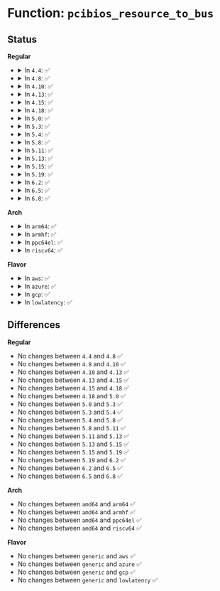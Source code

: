 # Function: <code>pcibios_resource_to_bus</code>

## Status
<b>Regular</b>
<ul>
<li>
<details>
<summary>In <code>4.4</code>: ✅</summary>

```c
void pcibios_resource_to_bus(struct pci_bus *bus, struct pci_bus_region *region, struct resource *res);
```

**Collision:** Unique Global

**Inline:** No

**Transformation:** False

**Instances:**

```
In drivers/pci/host-bridge.c (ffffffff81432e80)
Location: drivers/pci/host-bridge.c:48
Inline: False
Direct callers:
  - drivers/pci/bus.c:pci_bus_alloc_from_region
  - drivers/pci/probe.c:__pci_read_base
  - drivers/pci/rom.c:pci_enable_rom
  - drivers/pci/setup-res.c:pci_update_resource
  - drivers/pci/setup-bus.c:iov_resources_unassigned
  - drivers/pci/setup-bus.c:pci_setup_cardbus
  - drivers/pci/setup-bus.c:pci_setup_cardbus
  - drivers/pci/setup-bus.c:pci_setup_cardbus
  - drivers/pci/setup-bus.c:pci_setup_cardbus
  - drivers/pci/setup-bus.c:pci_setup_bridge_mmio
  - drivers/pci/setup-bus.c:pci_setup_bridge_mmio_pref
  - drivers/pci/setup-bus.c:pci_setup_bridge_io
  - drivers/char/agp/generic.c:agp3_generic_configure
  - drivers/char/agp/amd64-agp.c:agp_amd64_probe
  - drivers/char/agp/intel-agp.c:intel_7505_configure
  - drivers/char/agp/intel-agp.c:intel_860_configure
  - drivers/char/agp/intel-agp.c:intel_850_configure
  - drivers/char/agp/intel-agp.c:intel_840_configure
  - drivers/char/agp/intel-agp.c:intel_830mp_configure
  - drivers/char/agp/intel-agp.c:intel_configure
  - drivers/char/agp/intel-agp.c:intel_845_configure
  - drivers/char/agp/intel-agp.c:intel_820_configure
  - drivers/char/agp/intel-agp.c:intel_815_configure
  - drivers/char/agp/intel-gtt.c:intel_gtt_init
  - drivers/char/agp/via-agp.c:via_configure_agp3
  - drivers/char/agp/via-agp.c:via_configure
```
**Symbols:**

```
ffffffff81432e80-ffffffff81432f21: pcibios_resource_to_bus (STB_GLOBAL)
```
</details>
</li>
<li>
<details>
<summary>In <code>4.8</code>: ✅</summary>

```c
void pcibios_resource_to_bus(struct pci_bus *bus, struct pci_bus_region *region, struct resource *res);
```

**Collision:** Unique Global

**Inline:** No

**Transformation:** False

**Instances:**

```
In drivers/pci/host-bridge.c (ffffffff8147e700)
Location: drivers/pci/host-bridge.c:49
Inline: False
Direct callers:
  - drivers/pci/bus.c:pci_bus_alloc_from_region
  - drivers/pci/probe.c:__pci_read_base
  - drivers/pci/rom.c:pci_enable_rom
  - drivers/pci/setup-res.c:pci_update_resource
  - drivers/pci/setup-bus.c:iov_resources_unassigned
  - drivers/pci/setup-bus.c:pci_setup_bridge_mmio_pref
  - drivers/pci/setup-bus.c:pci_setup_bridge_mmio
  - drivers/pci/setup-bus.c:pci_setup_bridge_io
  - drivers/pci/setup-bus.c:pci_setup_cardbus
  - drivers/pci/setup-bus.c:pci_setup_cardbus
  - drivers/pci/setup-bus.c:pci_setup_cardbus
  - drivers/pci/setup-bus.c:pci_setup_cardbus
  - drivers/char/agp/generic.c:agp3_generic_configure
  - drivers/char/agp/amd64-agp.c:agp_amd64_probe
  - drivers/char/agp/intel-agp.c:intel_7505_configure
  - drivers/char/agp/intel-agp.c:intel_830mp_configure
  - drivers/char/agp/intel-agp.c:intel_860_configure
  - drivers/char/agp/intel-agp.c:intel_850_configure
  - drivers/char/agp/intel-agp.c:intel_845_configure
  - drivers/char/agp/intel-agp.c:intel_840_configure
  - drivers/char/agp/intel-agp.c:intel_820_configure
  - drivers/char/agp/intel-agp.c:intel_815_configure
  - drivers/char/agp/intel-agp.c:intel_configure
  - drivers/char/agp/intel-gtt.c:intel_gtt_init
  - drivers/char/agp/via-agp.c:via_configure_agp3
  - drivers/char/agp/via-agp.c:via_configure
```
**Symbols:**

```
ffffffff8147e700-ffffffff8147e7a1: pcibios_resource_to_bus (STB_GLOBAL)
```
</details>
</li>
<li>
<details>
<summary>In <code>4.10</code>: ✅</summary>

```c
void pcibios_resource_to_bus(struct pci_bus *bus, struct pci_bus_region *region, struct resource *res);
```

**Collision:** Unique Global

**Inline:** No

**Transformation:** False

**Instances:**

```
In drivers/pci/host-bridge.c (ffffffff8149fda0)
Location: drivers/pci/host-bridge.c:49
Inline: False
Direct callers:
  - drivers/pci/bus.c:pci_bus_alloc_from_region
  - drivers/pci/probe.c:__pci_read_base
  - drivers/pci/rom.c:pci_enable_rom
  - drivers/pci/setup-res.c:pci_update_resource
  - drivers/pci/setup-bus.c:iov_resources_unassigned
  - drivers/pci/setup-bus.c:pci_setup_bridge_mmio_pref
  - drivers/pci/setup-bus.c:pci_setup_bridge_mmio
  - drivers/pci/setup-bus.c:pci_setup_bridge_io
  - drivers/pci/setup-bus.c:pci_setup_cardbus
  - drivers/pci/setup-bus.c:pci_setup_cardbus
  - drivers/pci/setup-bus.c:pci_setup_cardbus
  - drivers/pci/setup-bus.c:pci_setup_cardbus
  - drivers/pci/iov.c:pci_iov_update_resource
  - drivers/char/agp/generic.c:agp3_generic_configure
  - drivers/char/agp/amd64-agp.c:agp_amd64_probe
  - drivers/char/agp/intel-agp.c:intel_7505_configure
  - drivers/char/agp/intel-agp.c:intel_830mp_configure
  - drivers/char/agp/intel-agp.c:intel_860_configure
  - drivers/char/agp/intel-agp.c:intel_850_configure
  - drivers/char/agp/intel-agp.c:intel_845_configure
  - drivers/char/agp/intel-agp.c:intel_840_configure
  - drivers/char/agp/intel-agp.c:intel_820_configure
  - drivers/char/agp/intel-agp.c:intel_815_configure
  - drivers/char/agp/intel-agp.c:intel_configure
  - drivers/char/agp/intel-gtt.c:intel_gtt_init
  - drivers/char/agp/via-agp.c:via_configure_agp3
  - drivers/char/agp/via-agp.c:via_configure
```
**Symbols:**

```
ffffffff8149fda0-ffffffff8149fe41: pcibios_resource_to_bus (STB_GLOBAL)
```
</details>
</li>
<li>
<details>
<summary>In <code>4.13</code>: ✅</summary>

```c
void pcibios_resource_to_bus(struct pci_bus *bus, struct pci_bus_region *region, struct resource *res);
```

**Collision:** Unique Global

**Inline:** No

**Transformation:** False

**Instances:**

```
In drivers/pci/host-bridge.c (ffffffff814a9bf0)
Location: drivers/pci/host-bridge.c:49
Inline: False
Direct callers:
  - drivers/pci/bus.c:pci_bus_alloc_from_region
  - drivers/pci/probe.c:__pci_read_base
  - drivers/pci/rom.c:pci_enable_rom
  - drivers/pci/setup-res.c:pci_update_resource
  - drivers/pci/setup-bus.c:iov_resources_unassigned
  - drivers/pci/setup-bus.c:pci_setup_bridge_mmio_pref
  - drivers/pci/setup-bus.c:pci_setup_bridge_mmio
  - drivers/pci/setup-bus.c:pci_setup_bridge_io
  - drivers/pci/setup-bus.c:pci_setup_cardbus
  - drivers/pci/setup-bus.c:pci_setup_cardbus
  - drivers/pci/setup-bus.c:pci_setup_cardbus
  - drivers/pci/setup-bus.c:pci_setup_cardbus
  - drivers/pci/iov.c:pci_iov_update_resource
  - drivers/char/agp/generic.c:agp3_generic_configure
  - drivers/char/agp/amd64-agp.c:agp_amd64_probe
  - drivers/char/agp/intel-agp.c:intel_7505_configure
  - drivers/char/agp/intel-agp.c:intel_830mp_configure
  - drivers/char/agp/intel-agp.c:intel_860_configure
  - drivers/char/agp/intel-agp.c:intel_850_configure
  - drivers/char/agp/intel-agp.c:intel_845_configure
  - drivers/char/agp/intel-agp.c:intel_840_configure
  - drivers/char/agp/intel-agp.c:intel_820_configure
  - drivers/char/agp/intel-agp.c:intel_815_configure
  - drivers/char/agp/intel-agp.c:intel_configure
  - drivers/char/agp/intel-gtt.c:intel_gmch_probe
  - drivers/char/agp/via-agp.c:via_configure_agp3
  - drivers/char/agp/via-agp.c:via_configure
```
**Symbols:**

```
ffffffff814a9bf0-ffffffff814a9c8a: pcibios_resource_to_bus (STB_GLOBAL)
```
</details>
</li>
<li>
<details>
<summary>In <code>4.15</code>: ✅</summary>

```c
void pcibios_resource_to_bus(struct pci_bus *bus, struct pci_bus_region *region, struct resource *res);
```

**Collision:** Unique Global

**Inline:** No

**Transformation:** False

**Instances:**

```
In drivers/pci/host-bridge.c (ffffffff814e8e50)
Location: drivers/pci/host-bridge.c:49
Inline: False
Direct callers:
  - drivers/pci/bus.c:pci_bus_alloc_from_region
  - drivers/pci/probe.c:__pci_read_base
  - drivers/pci/rom.c:pci_enable_rom
  - drivers/pci/setup-res.c:pci_update_resource
  - drivers/pci/setup-bus.c:iov_resources_unassigned
  - drivers/pci/setup-bus.c:pci_setup_bridge_mmio_pref
  - drivers/pci/setup-bus.c:pci_setup_bridge_mmio
  - drivers/pci/setup-bus.c:pci_setup_bridge_io
  - drivers/pci/setup-bus.c:pci_setup_cardbus
  - drivers/pci/setup-bus.c:pci_setup_cardbus
  - drivers/pci/setup-bus.c:pci_setup_cardbus
  - drivers/pci/setup-bus.c:pci_setup_cardbus
  - drivers/pci/iov.c:pci_iov_update_resource
  - drivers/char/agp/generic.c:agp3_generic_configure
  - drivers/char/agp/amd64-agp.c:agp_amd64_probe
  - drivers/char/agp/intel-agp.c:intel_7505_configure
  - drivers/char/agp/intel-agp.c:intel_830mp_configure
  - drivers/char/agp/intel-agp.c:intel_860_configure
  - drivers/char/agp/intel-agp.c:intel_850_configure
  - drivers/char/agp/intel-agp.c:intel_845_configure
  - drivers/char/agp/intel-agp.c:intel_840_configure
  - drivers/char/agp/intel-agp.c:intel_820_configure
  - drivers/char/agp/intel-agp.c:intel_815_configure
  - drivers/char/agp/intel-agp.c:intel_configure
  - drivers/char/agp/intel-gtt.c:intel_gmch_probe
  - drivers/char/agp/via-agp.c:via_configure_agp3
  - drivers/char/agp/via-agp.c:via_configure
```
**Symbols:**

```
ffffffff814e8e50-ffffffff814e8eea: pcibios_resource_to_bus (STB_GLOBAL)
```
</details>
</li>
<li>
<details>
<summary>In <code>4.18</code>: ✅</summary>

```c
void pcibios_resource_to_bus(struct pci_bus *bus, struct pci_bus_region *region, struct resource *res);
```

**Collision:** Unique Global

**Inline:** No

**Transformation:** False

**Instances:**

```
In drivers/pci/host-bridge.c (ffffffff815185e0)
Location: drivers/pci/host-bridge.c:50
Inline: False
Direct callers:
  - drivers/pci/bus.c:pci_bus_alloc_from_region
  - drivers/pci/probe.c:__pci_read_base
  - drivers/pci/rom.c:pci_enable_rom
  - drivers/pci/setup-bus.c:iov_resources_unassigned
  - drivers/pci/setup-bus.c:pci_setup_bridge_mmio_pref
  - drivers/pci/setup-bus.c:pci_setup_bridge_mmio
  - drivers/pci/setup-bus.c:pci_setup_bridge_io
  - drivers/pci/setup-bus.c:pci_setup_cardbus
  - drivers/pci/setup-bus.c:pci_setup_cardbus
  - drivers/pci/setup-bus.c:pci_setup_cardbus
  - drivers/pci/setup-bus.c:pci_setup_cardbus
  - drivers/pci/iov.c:pci_iov_update_resource
  - drivers/char/agp/generic.c:agp3_generic_configure
  - drivers/char/agp/amd64-agp.c:agp_amd64_probe
  - drivers/char/agp/intel-agp.c:intel_7505_configure
  - drivers/char/agp/intel-agp.c:intel_830mp_configure
  - drivers/char/agp/intel-agp.c:intel_860_configure
  - drivers/char/agp/intel-agp.c:intel_850_configure
  - drivers/char/agp/intel-agp.c:intel_845_configure
  - drivers/char/agp/intel-agp.c:intel_840_configure
  - drivers/char/agp/intel-agp.c:intel_820_configure
  - drivers/char/agp/intel-agp.c:intel_815_configure
  - drivers/char/agp/intel-agp.c:intel_configure
  - drivers/char/agp/intel-gtt.c:intel_gmch_probe
  - drivers/char/agp/via-agp.c:via_configure_agp3
  - drivers/char/agp/via-agp.c:via_configure
```
**Symbols:**

```
ffffffff815185e0-ffffffff8151867a: pcibios_resource_to_bus (STB_GLOBAL)
```
</details>
</li>
<li>
<details>
<summary>In <code>5.0</code>: ✅</summary>

```c
void pcibios_resource_to_bus(struct pci_bus *bus, struct pci_bus_region *region, struct resource *res);
```

**Collision:** Unique Global

**Inline:** No

**Transformation:** False

**Instances:**

```
In drivers/pci/host-bridge.c (ffffffff8152e060)
Location: drivers/pci/host-bridge.c:50
Inline: False
Direct callers:
  - drivers/pci/bus.c:pci_bus_alloc_from_region
  - drivers/pci/probe.c:__pci_read_base
  - drivers/pci/rom.c:pci_enable_rom
  - drivers/pci/setup-bus.c:iov_resources_unassigned
  - drivers/pci/setup-bus.c:pci_setup_bridge_mmio_pref
  - drivers/pci/setup-bus.c:pci_setup_bridge_mmio
  - drivers/pci/setup-bus.c:pci_setup_bridge_io
  - drivers/pci/setup-bus.c:pci_setup_cardbus
  - drivers/pci/setup-bus.c:pci_setup_cardbus
  - drivers/pci/setup-bus.c:pci_setup_cardbus
  - drivers/pci/setup-bus.c:pci_setup_cardbus
  - drivers/pci/iov.c:pci_iov_update_resource
  - drivers/char/agp/generic.c:agp3_generic_configure
  - drivers/char/agp/amd64-agp.c:agp_amd64_probe
  - drivers/char/agp/intel-agp.c:intel_7505_configure
  - drivers/char/agp/intel-agp.c:intel_830mp_configure
  - drivers/char/agp/intel-agp.c:intel_860_configure
  - drivers/char/agp/intel-agp.c:intel_850_configure
  - drivers/char/agp/intel-agp.c:intel_845_configure
  - drivers/char/agp/intel-agp.c:intel_840_configure
  - drivers/char/agp/intel-agp.c:intel_820_configure
  - drivers/char/agp/intel-agp.c:intel_815_configure
  - drivers/char/agp/intel-agp.c:intel_configure
  - drivers/char/agp/intel-gtt.c:intel_gmch_probe
  - drivers/char/agp/via-agp.c:via_configure_agp3
  - drivers/char/agp/via-agp.c:via_configure
```
**Symbols:**

```
ffffffff8152e060-ffffffff8152e0fa: pcibios_resource_to_bus (STB_GLOBAL)
```
</details>
</li>
<li>
<details>
<summary>In <code>5.3</code>: ✅</summary>

```c
void pcibios_resource_to_bus(struct pci_bus *bus, struct pci_bus_region *region, struct resource *res);
```

**Collision:** Unique Global

**Inline:** No

**Transformation:** False

**Instances:**

```
In drivers/pci/host-bridge.c (ffffffff8155d810)
Location: drivers/pci/host-bridge.c:50
Inline: False
Direct callers:
  - drivers/pci/bus.c:pci_bus_alloc_from_region
  - drivers/pci/probe.c:__pci_read_base
  - drivers/pci/rom.c:pci_enable_rom
  - drivers/pci/setup-bus.c:iov_resources_unassigned
  - drivers/pci/setup-bus.c:pci_setup_bridge_mmio_pref
  - drivers/pci/setup-bus.c:pci_setup_bridge_mmio
  - drivers/pci/setup-bus.c:pci_setup_bridge_io
  - drivers/pci/setup-bus.c:pci_setup_cardbus
  - drivers/pci/setup-bus.c:pci_setup_cardbus
  - drivers/pci/setup-bus.c:pci_setup_cardbus
  - drivers/pci/setup-bus.c:pci_setup_cardbus
  - drivers/pci/iov.c:pci_iov_update_resource
  - drivers/tty/serial/8250/8250_pci.c:pci_ni8430_init
  - drivers/char/agp/generic.c:agp3_generic_configure
  - drivers/char/agp/amd64-agp.c:agp_amd64_probe
  - drivers/char/agp/intel-agp.c:intel_7505_configure
  - drivers/char/agp/intel-agp.c:intel_830mp_configure
  - drivers/char/agp/intel-agp.c:intel_860_configure
  - drivers/char/agp/intel-agp.c:intel_850_configure
  - drivers/char/agp/intel-agp.c:intel_845_configure
  - drivers/char/agp/intel-agp.c:intel_840_configure
  - drivers/char/agp/intel-agp.c:intel_820_configure
  - drivers/char/agp/intel-agp.c:intel_815_configure
  - drivers/char/agp/intel-agp.c:intel_configure
  - drivers/char/agp/intel-gtt.c:intel_gtt_init
  - drivers/char/agp/via-agp.c:via_configure_agp3
  - drivers/char/agp/via-agp.c:via_configure
```
**Symbols:**

```
ffffffff8155d810-ffffffff8155d8a8: pcibios_resource_to_bus (STB_GLOBAL)
```
</details>
</li>
<li>
<details>
<summary>In <code>5.4</code>: ✅</summary>

```c
void pcibios_resource_to_bus(struct pci_bus *bus, struct pci_bus_region *region, struct resource *res);
```

**Collision:** Unique Global

**Inline:** No

**Transformation:** False

**Instances:**

```
In drivers/pci/host-bridge.c (ffffffff8157e880)
Location: drivers/pci/host-bridge.c:50
Inline: False
Direct callers:
  - drivers/pci/bus.c:pci_bus_alloc_from_region
  - drivers/pci/probe.c:__pci_read_base
  - drivers/pci/rom.c:pci_enable_rom
  - drivers/pci/setup-bus.c:iov_resources_unassigned
  - drivers/pci/setup-bus.c:pci_setup_bridge_mmio_pref
  - drivers/pci/setup-bus.c:pci_setup_bridge_mmio
  - drivers/pci/setup-bus.c:pci_setup_bridge_io
  - drivers/pci/setup-bus.c:pci_setup_cardbus
  - drivers/pci/setup-bus.c:pci_setup_cardbus
  - drivers/pci/setup-bus.c:pci_setup_cardbus
  - drivers/pci/setup-bus.c:pci_setup_cardbus
  - drivers/pci/iov.c:pci_iov_update_resource
  - drivers/tty/serial/8250/8250_pci.c:pci_ni8430_init
  - drivers/char/agp/generic.c:agp3_generic_configure
  - drivers/char/agp/amd64-agp.c:agp_amd64_probe
  - drivers/char/agp/intel-agp.c:intel_7505_configure
  - drivers/char/agp/intel-agp.c:intel_830mp_configure
  - drivers/char/agp/intel-agp.c:intel_860_configure
  - drivers/char/agp/intel-agp.c:intel_850_configure
  - drivers/char/agp/intel-agp.c:intel_845_configure
  - drivers/char/agp/intel-agp.c:intel_840_configure
  - drivers/char/agp/intel-agp.c:intel_820_configure
  - drivers/char/agp/intel-agp.c:intel_815_configure
  - drivers/char/agp/intel-agp.c:intel_configure
  - drivers/char/agp/intel-gtt.c:intel_gtt_init
  - drivers/char/agp/via-agp.c:via_configure_agp3
  - drivers/char/agp/via-agp.c:via_configure
```
**Symbols:**

```
ffffffff8157e880-ffffffff8157e918: pcibios_resource_to_bus (STB_GLOBAL)
```
</details>
</li>
<li>
<details>
<summary>In <code>5.8</code>: ✅</summary>

```c
void pcibios_resource_to_bus(struct pci_bus *bus, struct pci_bus_region *region, struct resource *res);
```

**Collision:** Unique Global

**Inline:** No

**Transformation:** False

**Instances:**

```
In drivers/pci/host-bridge.c (ffffffff81623da0)
Location: drivers/pci/host-bridge.c:50
Inline: False
Direct callers:
  - drivers/pci/bus.c:pci_bus_alloc_from_region
  - drivers/pci/probe.c:__pci_read_base
  - drivers/pci/rom.c:pci_enable_rom
  - drivers/pci/setup-res.c:pci_std_update_resource
  - drivers/pci/setup-bus.c:iov_resources_unassigned
  - drivers/pci/setup-bus.c:pci_setup_bridge_mmio_pref
  - drivers/pci/setup-bus.c:pci_setup_bridge_mmio
  - drivers/pci/setup-bus.c:pci_setup_bridge_io
  - drivers/pci/setup-bus.c:pci_setup_cardbus
  - drivers/pci/setup-bus.c:pci_setup_cardbus
  - drivers/pci/setup-bus.c:pci_setup_cardbus
  - drivers/pci/setup-bus.c:pci_setup_cardbus
  - drivers/pci/iov.c:pci_iov_update_resource
  - drivers/tty/serial/8250/8250_pci.c:pci_ni8430_init
  - drivers/char/agp/generic.c:agp3_generic_configure
  - drivers/char/agp/amd64-agp.c:fix_northbridge
  - drivers/char/agp/intel-agp.c:intel_7505_configure
  - drivers/char/agp/intel-agp.c:intel_830mp_configure
  - drivers/char/agp/intel-agp.c:intel_860_configure
  - drivers/char/agp/intel-agp.c:intel_850_configure
  - drivers/char/agp/intel-agp.c:intel_845_configure
  - drivers/char/agp/intel-agp.c:intel_840_configure
  - drivers/char/agp/intel-agp.c:intel_820_configure
  - drivers/char/agp/intel-agp.c:intel_815_configure
  - drivers/char/agp/intel-agp.c:intel_configure
  - drivers/char/agp/intel-gtt.c:intel_gtt_init
  - drivers/char/agp/via-agp.c:via_configure_agp3
  - drivers/char/agp/via-agp.c:via_configure
```
**Symbols:**

```
ffffffff81623da0-ffffffff81623e40: pcibios_resource_to_bus (STB_GLOBAL)
```
</details>
</li>
<li>
<details>
<summary>In <code>5.11</code>: ✅</summary>

```c
void pcibios_resource_to_bus(struct pci_bus *bus, struct pci_bus_region *region, struct resource *res);
```

**Collision:** Unique Global

**Inline:** No

**Transformation:** False

**Instances:**

```
In drivers/pci/host-bridge.c (ffffffff81649960)
Location: drivers/pci/host-bridge.c:50
Inline: False
Direct callers:
  - drivers/pci/bus.c:pci_bus_alloc_from_region
  - drivers/pci/probe.c:__pci_read_base
  - drivers/pci/rom.c:pci_enable_rom
  - drivers/pci/setup-res.c:pci_std_update_resource
  - drivers/pci/setup-bus.c:iov_resources_unassigned
  - drivers/pci/setup-bus.c:pci_setup_bridge_mmio_pref
  - drivers/pci/setup-bus.c:pci_setup_bridge_mmio
  - drivers/pci/setup-bus.c:pci_setup_bridge_io
  - drivers/pci/setup-bus.c:pci_setup_cardbus
  - drivers/pci/setup-bus.c:pci_setup_cardbus
  - drivers/pci/setup-bus.c:pci_setup_cardbus
  - drivers/pci/setup-bus.c:pci_setup_cardbus
  - drivers/pci/iov.c:pci_iov_update_resource
  - drivers/tty/serial/8250/8250_pci.c:pci_ni8430_init
  - drivers/char/agp/generic.c:agp3_generic_configure
  - drivers/char/agp/amd64-agp.c:fix_northbridge
  - drivers/char/agp/intel-agp.c:intel_7505_configure
  - drivers/char/agp/intel-agp.c:intel_830mp_configure
  - drivers/char/agp/intel-agp.c:intel_860_configure
  - drivers/char/agp/intel-agp.c:intel_850_configure
  - drivers/char/agp/intel-agp.c:intel_845_configure
  - drivers/char/agp/intel-agp.c:intel_840_configure
  - drivers/char/agp/intel-agp.c:intel_820_configure
  - drivers/char/agp/intel-agp.c:intel_815_configure
  - drivers/char/agp/intel-agp.c:intel_configure
  - drivers/char/agp/intel-gtt.c:intel_gtt_init
  - drivers/char/agp/via-agp.c:via_configure_agp3
  - drivers/char/agp/via-agp.c:via_configure
```
**Symbols:**

```
ffffffff81649960-ffffffff81649a00: pcibios_resource_to_bus (STB_GLOBAL)
```
</details>
</li>
<li>
<details>
<summary>In <code>5.13</code>: ✅</summary>

```c
void pcibios_resource_to_bus(struct pci_bus *bus, struct pci_bus_region *region, struct resource *res);
```

**Collision:** Unique Global

**Inline:** No

**Transformation:** False

**Instances:**

```
In drivers/pci/host-bridge.c (ffffffff8162c520)
Location: drivers/pci/host-bridge.c:50
Inline: False
Direct callers:
  - drivers/pci/bus.c:pci_bus_alloc_from_region
  - drivers/pci/probe.c:__pci_read_base
  - drivers/pci/rom.c:pci_enable_rom
  - drivers/pci/setup-res.c:pci_std_update_resource
  - drivers/pci/setup-bus.c:iov_resources_unassigned
  - drivers/pci/setup-bus.c:pci_setup_bridge_mmio_pref
  - drivers/pci/setup-bus.c:pci_setup_bridge_mmio
  - drivers/pci/setup-bus.c:pci_setup_bridge_io
  - drivers/pci/setup-bus.c:pci_setup_cardbus
  - drivers/pci/setup-bus.c:pci_setup_cardbus
  - drivers/pci/setup-bus.c:pci_setup_cardbus
  - drivers/pci/setup-bus.c:pci_setup_cardbus
  - drivers/pci/iov.c:pci_iov_update_resource
  - drivers/tty/serial/8250/8250_pci.c:pci_ni8430_init
  - drivers/char/agp/generic.c:agp3_generic_configure
  - drivers/char/agp/amd64-agp.c:fix_northbridge
  - drivers/char/agp/intel-agp.c:intel_7505_configure
  - drivers/char/agp/intel-agp.c:intel_830mp_configure
  - drivers/char/agp/intel-agp.c:intel_860_configure
  - drivers/char/agp/intel-agp.c:intel_850_configure
  - drivers/char/agp/intel-agp.c:intel_845_configure
  - drivers/char/agp/intel-agp.c:intel_840_configure
  - drivers/char/agp/intel-agp.c:intel_820_configure
  - drivers/char/agp/intel-agp.c:intel_815_configure
  - drivers/char/agp/intel-agp.c:intel_configure
  - drivers/char/agp/intel-gtt.c:intel_gtt_init
  - drivers/char/agp/via-agp.c:via_configure_agp3
  - drivers/char/agp/via-agp.c:via_configure
```
**Symbols:**

```
ffffffff8162c520-ffffffff8162c5c0: pcibios_resource_to_bus (STB_GLOBAL)
```
</details>
</li>
<li>
<details>
<summary>In <code>5.15</code>: ✅</summary>

```c
void pcibios_resource_to_bus(struct pci_bus *bus, struct pci_bus_region *region, struct resource *res);
```

**Collision:** Unique Global

**Inline:** No

**Transformation:** False

**Instances:**

```
In drivers/pci/host-bridge.c (ffffffff8169ba10)
Location: drivers/pci/host-bridge.c:51
Inline: False
Direct callers:
  - drivers/pci/bus.c:pci_bus_alloc_from_region
  - drivers/pci/probe.c:__pci_read_base
  - drivers/pci/rom.c:pci_enable_rom
  - drivers/pci/setup-res.c:pci_std_update_resource
  - drivers/pci/setup-bus.c:iov_resources_unassigned
  - drivers/pci/setup-bus.c:pci_setup_bridge_mmio_pref
  - drivers/pci/setup-bus.c:pci_setup_bridge_mmio
  - drivers/pci/setup-bus.c:pci_setup_bridge_io
  - drivers/pci/setup-bus.c:pci_setup_cardbus
  - drivers/pci/setup-bus.c:pci_setup_cardbus
  - drivers/pci/setup-bus.c:pci_setup_cardbus
  - drivers/pci/setup-bus.c:pci_setup_cardbus
  - drivers/pci/iov.c:pci_iov_update_resource
  - drivers/tty/serial/8250/8250_pci.c:pci_ni8430_init
  - drivers/char/agp/generic.c:agp3_generic_configure
  - drivers/char/agp/amd64-agp.c:fix_northbridge
  - drivers/char/agp/intel-agp.c:intel_7505_configure
  - drivers/char/agp/intel-agp.c:intel_830mp_configure
  - drivers/char/agp/intel-agp.c:intel_860_configure
  - drivers/char/agp/intel-agp.c:intel_850_configure
  - drivers/char/agp/intel-agp.c:intel_845_configure
  - drivers/char/agp/intel-agp.c:intel_840_configure
  - drivers/char/agp/intel-agp.c:intel_820_configure
  - drivers/char/agp/intel-agp.c:intel_815_configure
  - drivers/char/agp/intel-agp.c:intel_configure
  - drivers/char/agp/intel-gtt.c:intel_gtt_init
  - drivers/char/agp/via-agp.c:via_configure_agp3
  - drivers/char/agp/via-agp.c:via_configure
```
**Symbols:**

```
ffffffff8169ba10-ffffffff8169bab0: pcibios_resource_to_bus (STB_GLOBAL)
```
</details>
</li>
<li>
<details>
<summary>In <code>5.19</code>: ✅</summary>

```c
void pcibios_resource_to_bus(struct pci_bus *bus, struct pci_bus_region *region, struct resource *res);
```

**Collision:** Unique Global

**Inline:** No

**Transformation:** False

**Instances:**

```
In drivers/pci/host-bridge.c (ffffffff817bd260)
Location: drivers/pci/host-bridge.c:51
Inline: False
Direct callers:
  - drivers/pci/bus.c:pci_bus_alloc_from_region
  - drivers/pci/probe.c:__pci_read_base
  - drivers/pci/rom.c:pci_enable_rom
  - drivers/pci/setup-res.c:pci_std_update_resource
  - drivers/pci/setup-bus.c:iov_resources_unassigned
  - drivers/pci/setup-bus.c:pci_setup_bridge_mmio_pref
  - drivers/pci/setup-bus.c:pci_setup_bridge_mmio
  - drivers/pci/setup-bus.c:pci_setup_bridge_io
  - drivers/pci/setup-bus.c:pci_setup_cardbus
  - drivers/pci/setup-bus.c:pci_setup_cardbus
  - drivers/pci/setup-bus.c:pci_setup_cardbus
  - drivers/pci/setup-bus.c:pci_setup_cardbus
  - drivers/pci/iov.c:pci_iov_update_resource
  - drivers/tty/serial/8250/8250_pci.c:pci_ni8430_init
  - drivers/char/agp/generic.c:agp3_generic_configure
  - drivers/char/agp/amd64-agp.c:fix_northbridge
  - drivers/char/agp/intel-agp.c:intel_7505_configure
  - drivers/char/agp/intel-agp.c:intel_830mp_configure
  - drivers/char/agp/intel-agp.c:intel_860_configure
  - drivers/char/agp/intel-agp.c:intel_850_configure
  - drivers/char/agp/intel-agp.c:intel_845_configure
  - drivers/char/agp/intel-agp.c:intel_840_configure
  - drivers/char/agp/intel-agp.c:intel_820_configure
  - drivers/char/agp/intel-agp.c:intel_815_configure
  - drivers/char/agp/intel-agp.c:intel_configure
  - drivers/char/agp/intel-gtt.c:intel_gtt_init
  - drivers/char/agp/via-agp.c:via_configure_agp3
  - drivers/char/agp/via-agp.c:via_configure
```
**Symbols:**

```
ffffffff817bd260-ffffffff817bd333: pcibios_resource_to_bus (STB_GLOBAL)
```
</details>
</li>
<li>
<details>
<summary>In <code>6.2</code>: ✅</summary>

```c
void pcibios_resource_to_bus(struct pci_bus *bus, struct pci_bus_region *region, struct resource *res);
```

**Collision:** Unique Global

**Inline:** No

**Transformation:** False

**Instances:**

```
In drivers/pci/host-bridge.c (ffffffff818d9320)
Location: drivers/pci/host-bridge.c:51
Inline: False
Direct callers:
  - drivers/pci/bus.c:pci_bus_alloc_from_region
  - drivers/pci/probe.c:__pci_read_base
  - drivers/pci/rom.c:pci_enable_rom
  - drivers/pci/setup-res.c:pci_std_update_resource
  - drivers/pci/setup-bus.c:iov_resources_unassigned
  - drivers/pci/setup-bus.c:pci_setup_bridge_mmio_pref
  - drivers/pci/setup-bus.c:pci_setup_bridge_mmio
  - drivers/pci/setup-bus.c:pci_setup_bridge_io
  - drivers/pci/setup-bus.c:pci_setup_cardbus
  - drivers/pci/setup-bus.c:pci_setup_cardbus
  - drivers/pci/setup-bus.c:pci_setup_cardbus
  - drivers/pci/setup-bus.c:pci_setup_cardbus
  - drivers/pci/iov.c:pci_iov_update_resource
  - drivers/pci/p2pdma.c:pci_p2pdma_add_resource
  - drivers/pci/p2pdma.c:pci_p2pdma_add_resource
  - drivers/tty/serial/8250/8250_pci.c:pci_ni8430_init
  - drivers/char/agp/generic.c:agp3_generic_configure
  - drivers/char/agp/amd64-agp.c:fix_northbridge
  - drivers/char/agp/intel-agp.c:intel_7505_configure
  - drivers/char/agp/intel-agp.c:intel_830mp_configure
  - drivers/char/agp/intel-agp.c:intel_860_configure
  - drivers/char/agp/intel-agp.c:intel_850_configure
  - drivers/char/agp/intel-agp.c:intel_845_configure
  - drivers/char/agp/intel-agp.c:intel_840_configure
  - drivers/char/agp/intel-agp.c:intel_820_configure
  - drivers/char/agp/intel-agp.c:intel_815_configure
  - drivers/char/agp/intel-agp.c:intel_configure
  - drivers/char/agp/intel-gtt.c:intel_gtt_init
  - drivers/char/agp/via-agp.c:via_configure_agp3
  - drivers/char/agp/via-agp.c:via_configure
```
**Symbols:**

```
ffffffff818d9320-ffffffff818d93f3: pcibios_resource_to_bus (STB_GLOBAL)
```
</details>
</li>
<li>
<details>
<summary>In <code>6.5</code>: ✅</summary>

```c
void pcibios_resource_to_bus(struct pci_bus *bus, struct pci_bus_region *region, struct resource *res);
```

**Collision:** Unique Global

**Inline:** No

**Transformation:** False

**Instances:**

```
In drivers/pci/host-bridge.c (ffffffff8191c650)
Location: drivers/pci/host-bridge.c:51
Inline: False
Direct callers:
  - drivers/pci/bus.c:pci_bus_alloc_from_region
  - drivers/pci/probe.c:__pci_read_base
  - drivers/pci/rom.c:pci_enable_rom
  - drivers/pci/setup-res.c:pci_std_update_resource
  - drivers/pci/setup-bus.c:iov_resources_unassigned
  - drivers/pci/setup-bus.c:pci_setup_bridge_mmio_pref
  - drivers/pci/setup-bus.c:pci_setup_bridge_mmio
  - drivers/pci/setup-bus.c:pci_setup_bridge_io
  - drivers/pci/setup-bus.c:pci_setup_cardbus
  - drivers/pci/setup-bus.c:pci_setup_cardbus
  - drivers/pci/setup-bus.c:pci_setup_cardbus
  - drivers/pci/setup-bus.c:pci_setup_cardbus
  - drivers/pci/iov.c:pci_iov_update_resource
  - drivers/pci/p2pdma.c:pci_p2pdma_add_resource
  - drivers/pci/p2pdma.c:pci_p2pdma_add_resource
  - drivers/tty/serial/8250/8250_pci.c:pci_ni8430_init
  - drivers/char/agp/generic.c:agp3_generic_configure
  - drivers/char/agp/amd64-agp.c:fix_northbridge
  - drivers/char/agp/intel-agp.c:intel_7505_configure
  - drivers/char/agp/intel-agp.c:intel_830mp_configure
  - drivers/char/agp/intel-agp.c:intel_860_configure
  - drivers/char/agp/intel-agp.c:intel_850_configure
  - drivers/char/agp/intel-agp.c:intel_845_configure
  - drivers/char/agp/intel-agp.c:intel_840_configure
  - drivers/char/agp/intel-agp.c:intel_820_configure
  - drivers/char/agp/intel-agp.c:intel_815_configure
  - drivers/char/agp/intel-agp.c:intel_configure
  - drivers/char/agp/intel-gtt.c:intel_gtt_init
  - drivers/char/agp/via-agp.c:via_configure_agp3
  - drivers/char/agp/via-agp.c:via_configure
```
**Symbols:**

```
ffffffff8191c650-ffffffff8191c723: pcibios_resource_to_bus (STB_GLOBAL)
```
</details>
</li>
<li>
<details>
<summary>In <code>6.8</code>: ✅</summary>

```c
void pcibios_resource_to_bus(struct pci_bus *bus, struct pci_bus_region *region, struct resource *res);
```

**Collision:** Unique Global

**Inline:** No

**Transformation:** False

**Instances:**

```
In drivers/pci/host-bridge.c (ffffffff81964a80)
Location: drivers/pci/host-bridge.c:51
Inline: False
Direct callers:
  - drivers/pci/bus.c:pci_bus_alloc_from_region
  - drivers/pci/probe.c:__pci_read_base
  - drivers/pci/rom.c:pci_enable_rom
  - drivers/pci/setup-res.c:pci_std_update_resource
  - drivers/pci/setup-bus.c:iov_resources_unassigned
  - drivers/pci/setup-bus.c:pci_setup_bridge_mmio_pref
  - drivers/pci/setup-bus.c:pci_setup_bridge_mmio
  - drivers/pci/setup-bus.c:pci_setup_bridge_io
  - drivers/pci/setup-bus.c:pci_setup_cardbus
  - drivers/pci/setup-bus.c:pci_setup_cardbus
  - drivers/pci/setup-bus.c:pci_setup_cardbus
  - drivers/pci/setup-bus.c:pci_setup_cardbus
  - drivers/pci/iov.c:pci_iov_update_resource
  - drivers/pci/p2pdma.c:pci_p2pdma_add_resource
  - drivers/pci/p2pdma.c:pci_p2pdma_add_resource
  - drivers/tty/serial/8250/8250_pci.c:pci_ni8430_init
  - drivers/char/agp/generic.c:agp3_generic_configure
  - drivers/char/agp/amd64-agp.c:fix_northbridge
  - drivers/char/agp/intel-agp.c:intel_7505_configure
  - drivers/char/agp/intel-agp.c:intel_830mp_configure
  - drivers/char/agp/intel-agp.c:intel_860_configure
  - drivers/char/agp/intel-agp.c:intel_850_configure
  - drivers/char/agp/intel-agp.c:intel_845_configure
  - drivers/char/agp/intel-agp.c:intel_840_configure
  - drivers/char/agp/intel-agp.c:intel_820_configure
  - drivers/char/agp/intel-agp.c:intel_815_configure
  - drivers/char/agp/intel-agp.c:intel_configure
  - drivers/char/agp/intel-gtt.c:intel_gtt_init
  - drivers/char/agp/via-agp.c:via_configure_agp3
  - drivers/char/agp/via-agp.c:via_configure
```
**Symbols:**

```
ffffffff81964a80-ffffffff81964b53: pcibios_resource_to_bus (STB_GLOBAL)
```
</details>
</li>
</ul>
<b>Arch</b>
<ul>
<li>
<details>
<summary>In <code>arm64</code>: ✅</summary>

```c
void pcibios_resource_to_bus(struct pci_bus *bus, struct pci_bus_region *region, struct resource *res);
```

**Collision:** Unique Global

**Inline:** No

**Transformation:** False

**Instances:**

```
In drivers/pci/host-bridge.c (ffff8000106e1140)
Location: drivers/pci/host-bridge.c:50
Inline: False
Direct callers:
  - drivers/pci/bus.c:pci_bus_alloc_from_region
  - drivers/pci/probe.c:__pci_read_base
  - drivers/pci/rom.c:pci_enable_rom
  - drivers/pci/setup-bus.c:iov_resources_unassigned
  - drivers/pci/setup-bus.c:pci_setup_bridge_mmio_pref
  - drivers/pci/setup-bus.c:pci_setup_bridge_mmio
  - drivers/pci/setup-bus.c:pci_setup_bridge_io
  - drivers/pci/setup-bus.c:pci_setup_cardbus
  - drivers/pci/setup-bus.c:pci_setup_cardbus
  - drivers/pci/setup-bus.c:pci_setup_cardbus
  - drivers/pci/setup-bus.c:pci_setup_cardbus
  - drivers/pci/iov.c:pci_iov_update_resource
  - drivers/tty/serial/8250/8250_pci.c:pci_ni8430_init
```
**Symbols:**

```
ffff8000106e1140-ffff8000106e120c: pcibios_resource_to_bus (STB_GLOBAL)
```
</details>
</li>
<li>
<details>
<summary>In <code>armhf</code>: ✅</summary>

```c
void pcibios_resource_to_bus(struct pci_bus *bus, struct pci_bus_region *region, struct resource *res);
```

**Collision:** Unique Global

**Inline:** No

**Transformation:** False

**Instances:**

```
In drivers/pci/host-bridge.c (c087ce18)
Location: drivers/pci/host-bridge.c:50
Inline: False
Direct callers:
  - drivers/pci/bus.c:pci_bus_alloc_resource
  - drivers/pci/probe.c:__pci_read_base
  - drivers/pci/rom.c:pci_enable_rom
  - drivers/pci/setup-bus.c:iov_resources_unassigned
  - drivers/pci/setup-bus.c:pci_setup_bridge_mmio_pref
  - drivers/pci/setup-bus.c:pci_setup_bridge_mmio
  - drivers/pci/setup-bus.c:pci_setup_bridge_io
  - drivers/pci/setup-bus.c:pci_setup_cardbus
  - drivers/pci/setup-bus.c:pci_setup_cardbus
  - drivers/pci/setup-bus.c:pci_setup_cardbus
  - drivers/pci/setup-bus.c:pci_setup_cardbus
  - drivers/pci/iov.c:pci_iov_update_resource
  - drivers/tty/serial/8250/8250_pci.c:pci_ni8430_init
```
**Symbols:**

```
c087ce18-c087cec8: pcibios_resource_to_bus (STB_GLOBAL)
```
</details>
</li>
<li>
<details>
<summary>In <code>ppc64el</code>: ✅</summary>

```c
void pcibios_resource_to_bus(struct pci_bus *bus, struct pci_bus_region *region, struct resource *res);
```

**Collision:** Unique Global

**Inline:** No

**Transformation:** False

**Instances:**

```
In drivers/pci/host-bridge.c (c00000000085a360)
Location: drivers/pci/host-bridge.c:50
Inline: False
Direct callers:
  - arch/powerpc/kernel/pci-common.c:pcibios_setup_bus_self
  - arch/powerpc/kernel/pci-common.c:pci_resource_to_user
  - drivers/pci/bus.c:pci_bus_alloc_from_region
  - drivers/pci/probe.c:__pci_read_base
  - drivers/pci/rom.c:pci_enable_rom
  - drivers/pci/setup-bus.c:iov_resources_unassigned
  - drivers/pci/setup-bus.c:pci_setup_bridge_mmio_pref
  - drivers/pci/setup-bus.c:pci_setup_bridge_mmio
  - drivers/pci/setup-bus.c:pci_setup_bridge_io
  - drivers/pci/setup-bus.c:pci_setup_cardbus
  - drivers/pci/setup-bus.c:pci_setup_cardbus
  - drivers/pci/setup-bus.c:pci_setup_cardbus
  - drivers/pci/setup-bus.c:pci_setup_cardbus
  - drivers/pci/iov.c:pci_iov_update_resource
  - drivers/tty/serial/8250/8250_pci.c:pci_ni8430_init
  - drivers/char/agp/generic.c:agp3_generic_configure
```
**Symbols:**

```
c00000000085a360-c00000000085a428: pcibios_resource_to_bus (STB_GLOBAL)
```
</details>
</li>
<li>
<details>
<summary>In <code>riscv64</code>: ✅</summary>

```c
void pcibios_resource_to_bus(struct pci_bus *bus, struct pci_bus_region *region, struct resource *res);
```

**Collision:** Unique Global

**Inline:** No

**Transformation:** False

**Instances:**

```
In drivers/pci/host-bridge.c (ffffffe0004b8dc4)
Location: drivers/pci/host-bridge.c:50
Inline: False
Direct callers:
  - drivers/pci/bus.c:pci_bus_alloc_from_region
  - drivers/pci/probe.c:__pci_read_base
  - drivers/pci/rom.c:pci_enable_rom
  - drivers/pci/setup-bus.c:iov_resources_unassigned
  - drivers/pci/setup-bus.c:pci_setup_bridge_mmio_pref
  - drivers/pci/setup-bus.c:pci_setup_bridge_mmio
  - drivers/pci/setup-bus.c:pci_setup_bridge_io
  - drivers/pci/setup-bus.c:pci_setup_cardbus
  - drivers/pci/setup-bus.c:pci_setup_cardbus
  - drivers/pci/setup-bus.c:pci_setup_cardbus
  - drivers/pci/setup-bus.c:pci_setup_cardbus
  - drivers/pci/iov.c:pci_iov_update_resource
  - drivers/tty/serial/8250/8250_pci.c:pci_ni8430_init
```
**Symbols:**

```
ffffffe0004b8dc4-ffffffe0004b8e5e: pcibios_resource_to_bus (STB_GLOBAL)
```
</details>
</li>
</ul>
<b>Flavor</b>
<ul>
<li>
<details>
<summary>In <code>aws</code>: ✅</summary>

```c
void pcibios_resource_to_bus(struct pci_bus *bus, struct pci_bus_region *region, struct resource *res);
```

**Collision:** Unique Global

**Inline:** No

**Transformation:** False

**Instances:**

```
In drivers/pci/host-bridge.c (ffffffff81572da0)
Location: drivers/pci/host-bridge.c:50
Inline: False
Direct callers:
  - drivers/pci/bus.c:pci_bus_alloc_from_region
  - drivers/pci/probe.c:__pci_read_base
  - drivers/pci/rom.c:pci_enable_rom
  - drivers/pci/setup-bus.c:iov_resources_unassigned
  - drivers/pci/setup-bus.c:pci_setup_bridge_mmio_pref
  - drivers/pci/setup-bus.c:pci_setup_bridge_mmio
  - drivers/pci/setup-bus.c:pci_setup_bridge_io
  - drivers/pci/setup-bus.c:pci_setup_cardbus
  - drivers/pci/setup-bus.c:pci_setup_cardbus
  - drivers/pci/setup-bus.c:pci_setup_cardbus
  - drivers/pci/setup-bus.c:pci_setup_cardbus
  - drivers/pci/iov.c:pci_iov_update_resource
  - drivers/tty/serial/8250/8250_pci.c:pci_ni8430_init
  - drivers/char/agp/generic.c:agp3_generic_configure
  - drivers/char/agp/amd64-agp.c:agp_amd64_probe
  - drivers/char/agp/intel-agp.c:intel_7505_configure
  - drivers/char/agp/intel-agp.c:intel_830mp_configure
  - drivers/char/agp/intel-agp.c:intel_860_configure
  - drivers/char/agp/intel-agp.c:intel_850_configure
  - drivers/char/agp/intel-agp.c:intel_845_configure
  - drivers/char/agp/intel-agp.c:intel_840_configure
  - drivers/char/agp/intel-agp.c:intel_820_configure
  - drivers/char/agp/intel-agp.c:intel_815_configure
  - drivers/char/agp/intel-agp.c:intel_configure
  - drivers/char/agp/intel-gtt.c:intel_gtt_init
  - drivers/char/agp/via-agp.c:via_configure_agp3
  - drivers/char/agp/via-agp.c:via_configure
```
**Symbols:**

```
ffffffff81572da0-ffffffff81572e38: pcibios_resource_to_bus (STB_GLOBAL)
```
</details>
</li>
<li>
<details>
<summary>In <code>azure</code>: ✅</summary>

```c
void pcibios_resource_to_bus(struct pci_bus *bus, struct pci_bus_region *region, struct resource *res);
```

**Collision:** Unique Global

**Inline:** No

**Transformation:** False

**Instances:**

```
In drivers/pci/host-bridge.c (ffffffff81561500)
Location: drivers/pci/host-bridge.c:50
Inline: False
Direct callers:
  - drivers/pci/bus.c:pci_bus_alloc_from_region
  - drivers/pci/probe.c:__pci_read_base
  - drivers/pci/rom.c:pci_enable_rom
  - drivers/pci/setup-bus.c:iov_resources_unassigned
  - drivers/pci/setup-bus.c:pci_setup_bridge_mmio_pref
  - drivers/pci/setup-bus.c:pci_setup_bridge_mmio
  - drivers/pci/setup-bus.c:pci_setup_bridge_io
  - drivers/pci/setup-bus.c:pci_setup_cardbus
  - drivers/pci/setup-bus.c:pci_setup_cardbus
  - drivers/pci/setup-bus.c:pci_setup_cardbus
  - drivers/pci/setup-bus.c:pci_setup_cardbus
  - drivers/pci/iov.c:pci_iov_update_resource
  - drivers/tty/serial/8250/8250_pci.c:pci_ni8430_init
  - drivers/char/agp/generic.c:agp3_generic_configure
  - drivers/char/agp/amd64-agp.c:agp_amd64_probe
  - drivers/char/agp/intel-agp.c:intel_7505_configure
  - drivers/char/agp/intel-agp.c:intel_830mp_configure
  - drivers/char/agp/intel-agp.c:intel_860_configure
  - drivers/char/agp/intel-agp.c:intel_850_configure
  - drivers/char/agp/intel-agp.c:intel_845_configure
  - drivers/char/agp/intel-agp.c:intel_840_configure
  - drivers/char/agp/intel-agp.c:intel_820_configure
  - drivers/char/agp/intel-agp.c:intel_815_configure
  - drivers/char/agp/intel-agp.c:intel_configure
  - drivers/char/agp/intel-gtt.c:intel_gtt_init
  - drivers/char/agp/via-agp.c:via_configure_agp3
  - drivers/char/agp/via-agp.c:via_configure
```
**Symbols:**

```
ffffffff81561500-ffffffff81561598: pcibios_resource_to_bus (STB_GLOBAL)
```
</details>
</li>
<li>
<details>
<summary>In <code>gcp</code>: ✅</summary>

```c
void pcibios_resource_to_bus(struct pci_bus *bus, struct pci_bus_region *region, struct resource *res);
```

**Collision:** Unique Global

**Inline:** No

**Transformation:** False

**Instances:**

```
In drivers/pci/host-bridge.c (ffffffff815725d0)
Location: drivers/pci/host-bridge.c:50
Inline: False
Direct callers:
  - drivers/pci/bus.c:pci_bus_alloc_from_region
  - drivers/pci/probe.c:__pci_read_base
  - drivers/pci/rom.c:pci_enable_rom
  - drivers/pci/setup-bus.c:iov_resources_unassigned
  - drivers/pci/setup-bus.c:pci_setup_bridge_mmio_pref
  - drivers/pci/setup-bus.c:pci_setup_bridge_mmio
  - drivers/pci/setup-bus.c:pci_setup_bridge_io
  - drivers/pci/setup-bus.c:pci_setup_cardbus
  - drivers/pci/setup-bus.c:pci_setup_cardbus
  - drivers/pci/setup-bus.c:pci_setup_cardbus
  - drivers/pci/setup-bus.c:pci_setup_cardbus
  - drivers/pci/iov.c:pci_iov_update_resource
  - drivers/tty/serial/8250/8250_pci.c:pci_ni8430_init
  - drivers/char/agp/generic.c:agp3_generic_configure
  - drivers/char/agp/amd64-agp.c:agp_amd64_probe
  - drivers/char/agp/intel-agp.c:intel_7505_configure
  - drivers/char/agp/intel-agp.c:intel_830mp_configure
  - drivers/char/agp/intel-agp.c:intel_860_configure
  - drivers/char/agp/intel-agp.c:intel_850_configure
  - drivers/char/agp/intel-agp.c:intel_845_configure
  - drivers/char/agp/intel-agp.c:intel_840_configure
  - drivers/char/agp/intel-agp.c:intel_820_configure
  - drivers/char/agp/intel-agp.c:intel_815_configure
  - drivers/char/agp/intel-agp.c:intel_configure
  - drivers/char/agp/intel-gtt.c:intel_gtt_init
  - drivers/char/agp/via-agp.c:via_configure_agp3
  - drivers/char/agp/via-agp.c:via_configure
```
**Symbols:**

```
ffffffff815725d0-ffffffff81572668: pcibios_resource_to_bus (STB_GLOBAL)
```
</details>
</li>
<li>
<details>
<summary>In <code>lowlatency</code>: ✅</summary>

```c
void pcibios_resource_to_bus(struct pci_bus *bus, struct pci_bus_region *region, struct resource *res);
```

**Collision:** Unique Global

**Inline:** No

**Transformation:** False

**Instances:**

```
In drivers/pci/host-bridge.c (ffffffff8158cab0)
Location: drivers/pci/host-bridge.c:50
Inline: False
Direct callers:
  - drivers/pci/bus.c:pci_bus_alloc_from_region
  - drivers/pci/probe.c:__pci_read_base
  - drivers/pci/rom.c:pci_enable_rom
  - drivers/pci/setup-bus.c:iov_resources_unassigned
  - drivers/pci/setup-bus.c:pci_setup_bridge_mmio_pref
  - drivers/pci/setup-bus.c:pci_setup_bridge_mmio
  - drivers/pci/setup-bus.c:pci_setup_bridge_io
  - drivers/pci/setup-bus.c:pci_setup_cardbus
  - drivers/pci/setup-bus.c:pci_setup_cardbus
  - drivers/pci/setup-bus.c:pci_setup_cardbus
  - drivers/pci/setup-bus.c:pci_setup_cardbus
  - drivers/pci/iov.c:pci_iov_update_resource
  - drivers/tty/serial/8250/8250_pci.c:pci_ni8430_init
  - drivers/char/agp/generic.c:agp3_generic_configure
  - drivers/char/agp/amd64-agp.c:agp_amd64_probe
  - drivers/char/agp/intel-agp.c:intel_7505_configure
  - drivers/char/agp/intel-agp.c:intel_830mp_configure
  - drivers/char/agp/intel-agp.c:intel_860_configure
  - drivers/char/agp/intel-agp.c:intel_850_configure
  - drivers/char/agp/intel-agp.c:intel_845_configure
  - drivers/char/agp/intel-agp.c:intel_840_configure
  - drivers/char/agp/intel-agp.c:intel_820_configure
  - drivers/char/agp/intel-agp.c:intel_815_configure
  - drivers/char/agp/intel-agp.c:intel_configure
  - drivers/char/agp/intel-gtt.c:intel_gtt_init
  - drivers/char/agp/via-agp.c:via_configure_agp3
  - drivers/char/agp/via-agp.c:via_configure
```
**Symbols:**

```
ffffffff8158cab0-ffffffff8158cb48: pcibios_resource_to_bus (STB_GLOBAL)
```
</details>
</li>
</ul>

## Differences
<b>Regular</b>
<ul>
<li>
No changes between <code>4.4</code> and <code>4.8</code> ✅
</li>
<li>
No changes between <code>4.8</code> and <code>4.10</code> ✅
</li>
<li>
No changes between <code>4.10</code> and <code>4.13</code> ✅
</li>
<li>
No changes between <code>4.13</code> and <code>4.15</code> ✅
</li>
<li>
No changes between <code>4.15</code> and <code>4.18</code> ✅
</li>
<li>
No changes between <code>4.18</code> and <code>5.0</code> ✅
</li>
<li>
No changes between <code>5.0</code> and <code>5.3</code> ✅
</li>
<li>
No changes between <code>5.3</code> and <code>5.4</code> ✅
</li>
<li>
No changes between <code>5.4</code> and <code>5.8</code> ✅
</li>
<li>
No changes between <code>5.8</code> and <code>5.11</code> ✅
</li>
<li>
No changes between <code>5.11</code> and <code>5.13</code> ✅
</li>
<li>
No changes between <code>5.13</code> and <code>5.15</code> ✅
</li>
<li>
No changes between <code>5.15</code> and <code>5.19</code> ✅
</li>
<li>
No changes between <code>5.19</code> and <code>6.2</code> ✅
</li>
<li>
No changes between <code>6.2</code> and <code>6.5</code> ✅
</li>
<li>
No changes between <code>6.5</code> and <code>6.8</code> ✅
</li>
</ul>
<b>Arch</b>
<ul>
<li>
No changes between <code>amd64</code> and <code>arm64</code> ✅
</li>
<li>
No changes between <code>amd64</code> and <code>armhf</code> ✅
</li>
<li>
No changes between <code>amd64</code> and <code>ppc64el</code> ✅
</li>
<li>
No changes between <code>amd64</code> and <code>riscv64</code> ✅
</li>
</ul>
<b>Flavor</b>
<ul>
<li>
No changes between <code>generic</code> and <code>aws</code> ✅
</li>
<li>
No changes between <code>generic</code> and <code>azure</code> ✅
</li>
<li>
No changes between <code>generic</code> and <code>gcp</code> ✅
</li>
<li>
No changes between <code>generic</code> and <code>lowlatency</code> ✅
</li>
</ul>
